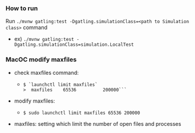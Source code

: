 ### How to run
Run `./mvnw gatling:test -Dgatling.simulationClass=<path to Simulation class>` command
   - ex) `./mvnw gatling:test -Dgatling.simulationClass=simulation.LocalTest`

### MacOC modify maxfiles
- check maxfiles command:
  - ```shell
    $ `launchctl limit maxfiles`
    >  maxfiles    65536          200000```
- modify maxfiles:
  - ```shell
    $ sudo launchctl limit maxfiles 65536 200000
    ```
- maxfiles: setting which limit the number of open files and processes 